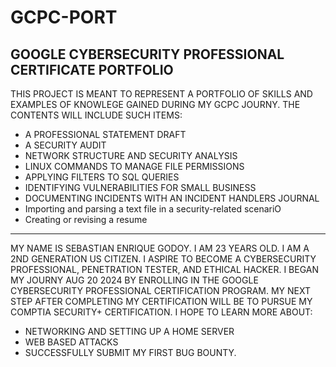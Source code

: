# GCPC-PORT
## GOOGLE CYBERSECURITY PROFESSIONAL CERTIFICATE PORTFOLIO
THIS PROJECT IS MEANT TO REPRESENT A PORTFOLIO OF SKILLS AND EXAMPLES OF KNOWLEGE GAINED DURING MY GCPC JOURNY.
THE CONTENTS WILL INCLUDE SUCH ITEMS: 
- A PROFESSIONAL STATEMENT DRAFT 
- A SECURITY AUDIT
- NETWORK STRUCTURE AND SECURITY ANALYSIS
- LINUX COMMANDS TO MANAGE FILE PERMISSIONS
- APPLYING FILTERS TO SQL QUERIES
- IDENTIFYING VULNERABILITIES FOR SMALL BUSINESS
- DOCUMENTING INCIDENTS WITH AN INCIDENT HANDLERS JOURNAL
- Importing and parsing a text file in a security-related scenariO
- Creating or revising a resume

---

MY NAME IS SEBASTIAN ENRIQUE GODOY.
I AM 23 YEARS OLD.
I AM A 2ND GENERATION US CITIZEN.
I ASPIRE TO BECOME A CYBERSECURITY PROFESSIONAL, PENETRATION TESTER, AND ETHICAL HACKER.
I BEGAN MY JOURNY AUG 20 2024 BY ENROLLING IN THE GOOGLE CYBERSECURITY PROFESSIONAL CERTIFICATION PROGRAM.
MY NEXT STEP AFTER COMPLETING MY CERTIFICATION WILL BE TO PURSUE MY COMPTIA SECURITY+ CERTIFICATION.
I HOPE TO LEARN MORE ABOUT:
- NETWORKING AND SETTING UP A HOME SERVER
- WEB BASED ATTACKS
- SUCCESSFULLY SUBMIT MY FIRST BUG BOUNTY.
